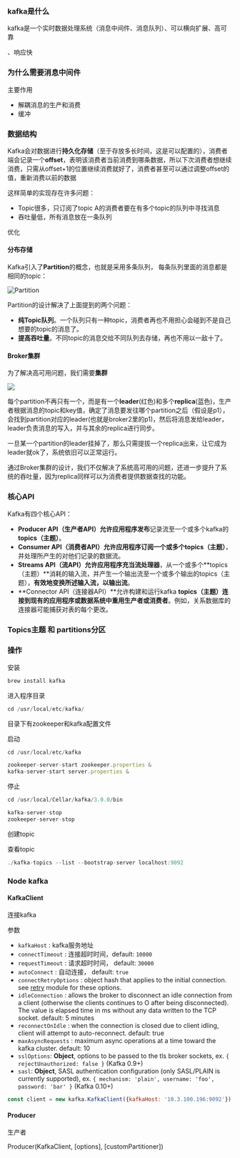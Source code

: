 ### kafka是什么

kafka是一个实时数据处理系统（消息中间件、消息队列）、可以横向扩展、高可靠

、响应快

### 为什么需要消息中间件

主要作用

- 解耦消息的生产和消费
- 缓冲

### 数据结构

Kafka会对数据进行**持久化存储**（至于存放多长时间，这是可以配置的），消费者端会记录一个**offset**，表明该消费者当前消费到哪条数据，所以下次消费者想继续消费，只需从offset+1的位置继续消费就好了，消费者甚至可以通过调整offset的值，重新消费以前的数据

这样简单的实现存在许多问题：

- Topic很多，只订阅了topic A的消费者要在有多个topic的队列中寻找消息
- 吞吐量低，所有消息放在一条队列

优化

#### 分布存储

Kafka引入了**Partition**的概念，也就是采用多条队列， 每条队列里面的消息都是相同的topic：

![Partition](https://pic3.zhimg.com/80/v2-e9a2454157eb1a39ec4efe0664d1b766_720w.jpg)

Partition的设计解决了上面提到的两个问题：

- **纯Topic队列**。一个队列只有一种topic，消费者再也不用担心会碰到不是自己想要的topic的消息了。
- **提高吞吐量**。不同topic的消息交给不同队列去存储，再也不用以一敌十了。



#### Broker集群

为了解决高可用问题，我们需要**集群**

![](https://pic2.zhimg.com/80/v2-7fa0c347ac6811e06baea17eb2260c3d_720w.jpg)

每个partition不再只有一个，而是有一个**leader**(红色)和多个**replica**(蓝色)，生产者根据消息的topic和key值，确定了消息要发往哪个partition之后（假设是p1），会找到partition对应的leader(也就是broker2里的p1)，然后将消息发给leader，leader负责消息的写入，并与其余的replica进行同步。

一旦某一个partition的leader挂掉了，那么只需提拔一个replica出来，让它成为leader就ok了，系统依旧可以正常运行。

通过Broker集群的设计，我们不仅解决了系统高可用的问题，还进一步提升了系统的吞吐量，因为replica同样可以为消费者提供数据查找的功能。

### 核心API

Kafka有四个核心API：

- **Producer API（生产者API）**允许应用程序**发布**记录流至一个或多个kafka的**topics（主题）**。
- **Consumer API（消费者API）**允许应用程序**订阅一个或多个topics（主题）**，并处理所产生的对他们记录的数据流。
- **Streams API（流API）**允许应用程序充当**流处理器**，从一个或多个**topics（主题）**消耗的输入流，并产生一个输出流至一个或多个输出的topics（主题），**有效地变换所述输入流，以输出流**。
-  **Connector API（连接器API）**允许构建和运行kafka **topics（主题）连接到现有的应用程序或数据系统中重用生产者或消费者**。例如，关系数据库的连接器可能捕获对表的每个更改。

### Topics主题 和 partitions分区

### 操作

安装

```js
brew install kafka
```

进入程序目录

```js
cd /usr/local/etc/kafka/
```

目录下有zookeeper和kafka配置文件

启动

```js
cd /usr/local/etc/kafka

zookeeper-server-start zookeeper.properties &
kafka-server-start server.properties &
```

停止

```js
cd /usr/local/Cellar/kafka/3.0.0/bin

kafka-server-stop
zookeeper-server-stop
```

创建topic

查看topic

```js
./kafka-topics --list --bootstrap-server localhost:9092
```

### Node kafka

#### KafkaClient

连接kafka

参数

- `kafkaHost` : kafka服务地址
- `connectTimeout` : 连接超时时间，default: `10000`
- `requestTimeout` : 请求超时时间， default: `30000`
- `autoConnect` : 自动连接， default: `true`
- `connectRetryOptions` : object hash that applies to the initial connection. see [retry](https://www.npmjs.com/package/retry) module for these options.
- `idleConnection` : allows the broker to disconnect an idle connection from a client (otherwise the clients continues to O after being disconnected). The value is elapsed time in ms without any data written to the TCP socket. default: 5 minutes
- `reconnectOnIdle` : when the connection is closed due to client idling, client will attempt to auto-reconnect. default: true
- `maxAsyncRequests` : maximum async operations at a time toward the kafka cluster. default: 10
- `sslOptions`: **Object**, options to be passed to the tls broker sockets, ex. `{ rejectUnauthorized: false }` (Kafka 0.9+)
- `sasl`: **Object**, SASL authentication configuration (only SASL/PLAIN is currently supported), ex. `{ mechanism: 'plain', username: 'foo', password: 'bar' }` (Kafka 0.10+)

```js
const client = new kafka.KafkaClient({kafkaHost: '10.3.100.196:9092'});
```

#### Producer

生产者

Producer(KafkaClient, [options], [customPartitioner])

